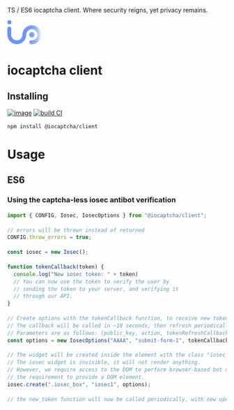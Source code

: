 TS / ES6 iocaptcha client.
Where security reigns, yet privacy remains.

![image](https://github.com/iocaptcha/assets/blob/main/logo_blue.png?raw=true)
# iocaptcha client


## Installing
[![image](https://img.shields.io/npm/v/@iocaptcha/client.svg)](https://www.npmjs.com/package/@iocaptcha/client)
[![build CI](https://github.com/iocaptcha/client/actions/workflows/node.js.yml/badge.svg)](https://github.com/iocaptcha/client/actions/workflows/node.js.yml)

```bash
npm install @iocaptcha/client
```

# Usage

## ES6
### Using the captcha-less iosec antibot verification
```js
import { CONFIG, Iosec, IosecOptions } from "@iocaptcha/client";

// errors will be thrown instead of returned
CONFIG.throw_errors = true;

const iosec = new Iosec();

function tokenCallback(token) {
  console.log("New iosec token: " + token)
  // You can now use the token to verify the user by
  // sending the token to your server, and verifying it
  // through our API.
}

// Create options with the tokenCallback function, to receive new tokens.
// The callback will be called in ~10 seconds, then refresh periodically every ~30 seconds.
// Parameters are as follows: (public_key, action, tokenRefreshCallback, errorCallback)
const options = new IosecOptions("AAAA", "submit-form-1", tokenCallback);

// The widget will be created inside the element with the class "iosec_box".
// The iosec widget is invisible, it will not render anything.
// However, we require access to the DOM to perform browser-based bot detection, therefore
// the requirement to provide a DOM element.
iosec.create(".iosec_box", "iosec1", options);

// the new_token function will now be called periodically, with new updated iosec tokens.
```
